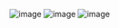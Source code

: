 ![image](https://github.com/user-attachments/assets/1aff8bd4-1eda-4e3b-89bc-5b042f863169)
![image](https://github.com/user-attachments/assets/1f428150-ca2d-442c-bc0a-21ed65d0b928)
![image](https://github.com/user-attachments/assets/04f559fc-d807-4857-a9c6-a8d247bcc03f)
